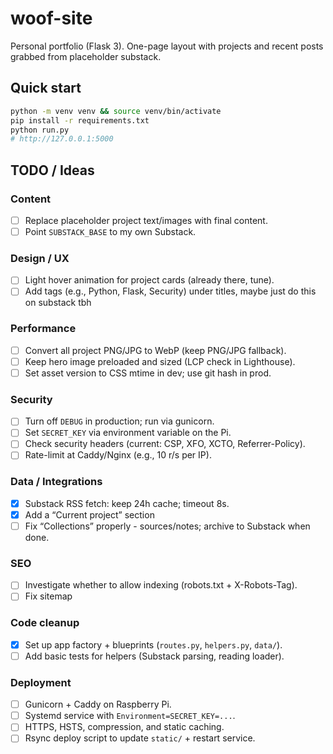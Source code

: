 # woof-site

Personal portfolio (Flask 3). One-page layout with projects and recent posts grabbed from placeholder substack.

## Quick start
```bash
python -m venv venv && source venv/bin/activate
pip install -r requirements.txt
python run.py
# http://127.0.0.1:5000
```


## TODO / Ideas

### Content
- [ ] Replace placeholder project text/images with final content.
- [ ] Point `SUBSTACK_BASE` to my own Substack.

### Design / UX
- [ ] Light hover animation for project cards (already there, tune).
- [ ] Add tags (e.g., Python, Flask, Security) under titles, maybe just do this on substack tbh

### Performance
- [ ] Convert all project PNG/JPG to WebP (keep PNG/JPG fallback).
- [ ] Keep hero image preloaded and sized (LCP check in Lighthouse).
- [ ] Set asset version to CSS mtime in dev; use git hash in prod.

### Security
- [ ] Turn off `DEBUG` in production; run via gunicorn.
- [ ] Set `SECRET_KEY` via environment variable on the Pi.
- [ ] Check security headers (current: CSP, XFO, XCTO, Referrer-Policy).
- [ ] Rate-limit at Caddy/Nginx (e.g., 10 r/s per IP).

### Data / Integrations
- [X] Substack RSS fetch: keep 24h cache; timeout 8s.
- [X] Add a “Current project” section
- [ ] Fix “Collections” properly - sources/notes; archive to Substack when done.

### SEO
- [ ] Investigate whether to allow indexing (robots.txt + X-Robots-Tag).
- [ ] Fix sitemap

### Code cleanup
- [X] Set up app factory + blueprints (`routes.py`, `helpers.py`, `data/`).
- [ ] Add basic tests for helpers (Substack parsing, reading loader).

### Deployment
- [ ] Gunicorn + Caddy on Raspberry Pi.
- [ ] Systemd service with `Environment=SECRET_KEY=...`.
- [ ] HTTPS, HSTS, compression, and static caching.
- [ ] Rsync deploy script to update `static/` + restart service.
